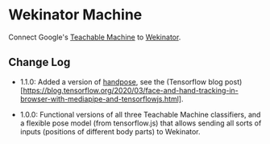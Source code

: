 # Wekinator Machine

Connect Google's [Teachable Machine](https://teachablemachine.withgoogle.com) to [Wekinator](http://www.wekinator.org).

## Change Log

- 1.1.0: Added a version of [handpose](https://github.com/tensorflow/tfjs-models/tree/master/handpose), see the (Tensorflow blog post)[https://blog.tensorflow.org/2020/03/face-and-hand-tracking-in-browser-with-mediapipe-and-tensorflowjs.html].

- 1.0.0: Functional versions of all three Teachable Machine classifiers, and a flexible pose model (from tensorflow.js) that allows sending all sorts of inputs (positions of different body parts) to Wekinator.